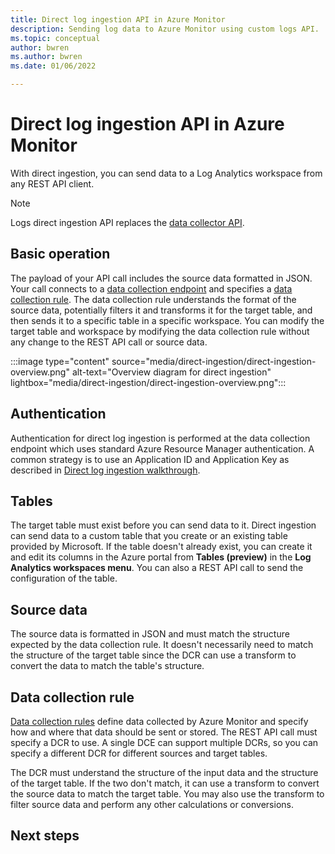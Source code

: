 ```yaml
---
title: Direct log ingestion API in Azure Monitor
description: Sending log data to Azure Monitor using custom logs API.
ms.topic: conceptual
author: bwren
ms.author: bwren
ms.date: 01/06/2022

---
```


# Direct log ingestion API in Azure Monitor
With direct ingestion, you can send data to a Log Analytics workspace from any REST API client. 

> [!NOTE]
> Logs direct ingestion API replaces the [data collector API](data-collector-api.md).


## Basic operation
The payload of your API call includes the source data formatted in JSON. Your call connects to a [data collection endpoint](../platform/data-collection-rule-overivew.md/data-collection-endpoint) and specifies a [data collection rule](../platform/data-collection-rule.md). The data collection rule understands the format of the source data, potentially filters it and transforms it for the target table, and then sends it to a specific table in a specific workspace. You can modify the target table and workspace by modifying the data collection rule without any change to the REST API call or source data.

:::image type="content" source="media/direct-ingestion/direct-ingestion-overview.png" alt-text="Overview diagram for direct ingestion" lightbox="media/direct-ingestion/direct-ingestion-overview.png":::

## Authentication
Authentication for direct log ingestion is performed at the data collection endpoint which uses standard Azure Resource Manager authentication. A common strategy is to use an Application ID and Application Key as described in [Direct log ingestion walkthrough](direct-ingestion-walkthrough.md).

## Tables
The target table must exist before you can send data to it. Direct ingestion can send data to a custom table that you create or an existing table provided by Microsoft. If the table doesn't already exist, you can create it and edit its columns in the Azure portal from **Tables (preview)** in the **Log Analytics workspaces menu**. You can also a REST API call to send the configuration of the table.

## Source data
The source data is formatted in JSON and must match the structure expected by the data collection rule. It doesn't necessarily need to match the structure of the target table since the DCR can use a transform to convert the data to match the table's structure.

## Data collection rule
[Data collection rules](../platform/data-collection-rule-overview.md) define data collected by Azure Monitor and specify how and where that data should be sent or stored. The REST API call must specify a DCR to use. A single DCE can support multiple DCRs, so you can specify a different DCR for different sources and target tables.

The DCR must understand the structure of the input data and the structure of the target table. If the two don't match, it can use a transform to convert the source data to match the target table. You may also use the transform to filter source data and perform any other calculations or conversions.


## Next steps